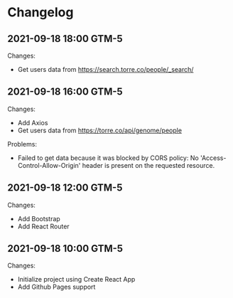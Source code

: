 # Changelog

## 2021-09-18 18:00 GTM-5

Changes:

- Get users data from https://search.torre.co/people/_search/

## 2021-09-18 16:00 GTM-5

Changes:

- Add Axios
- Get users data from https://torre.co/api/genome/people

Problems:

- Failed to get data because it was blocked by CORS policy: No 'Access-Control-Allow-Origin' header is present on the requested resource.

## 2021-09-18 12:00 GTM-5

Changes:

- Add Bootstrap
- Add React Router

## 2021-09-18 10:00 GTM-5

Changes:

- Initialize project using Create React App
- Add Github Pages support
